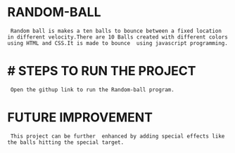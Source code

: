 # RANDOM-BALL
     Random ball is makes a ten balls to bounce between a fixed location in different velocity.There are 10 Balls created with different colors using HTML and CSS.It is made to bounce  using javascript programming.
     
# # STEPS TO RUN THE PROJECT
     Open the githup link to run the Random-ball program.

# FUTURE IMPROVEMENT
     This project can be further  enhanced by adding special effects like the balls hitting the special target.
     
